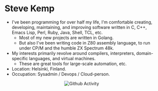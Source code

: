 # Steve Kemp

* I've been programming for over half my life, I'm comfortable creating, developing, maintaining, and improving software written in C, C++, Emacs Lisp, Perl, Ruby, Java, Shell, TCL, etc.
  * Most of my new projects are written in Golang.
  * But also I've been writing code in Z80 assembly language, to run under CP/M and the humble ZX Spectrum 48k.
* My interests primarily revolve around compilers, interpreters, domain-specific languages, and virtual machines.
  * These are great tools for large-scale automation, etc.
* Location: Helsinki, Finland.
* Occupation: Sysadmin / Devops / Cloud-person.

<div align="center">
<img src="https://github-readme-stats.vercel.app/api?username=skx&show_icons=true" alt="Github Activity">
</div>
